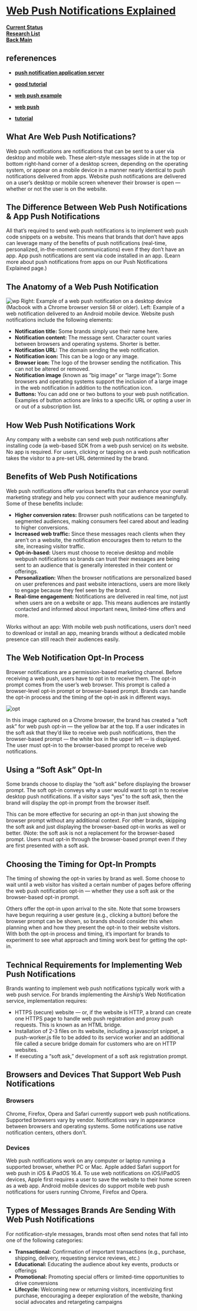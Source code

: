 # **[Web Push Notifications Explained](https://www.airship.com/resources/explainer/web-push-notifications-explained/)**

**[Current Status](../../../development/status/weekly/current_status.md)**\
**[Research List](../../../research/research_list.md)**\
**[Back Main](../../../README.md)**

## referenences

- **[push notification application server](https://github.com/appleboy/gorush)**
- **[good tutorial](https://dev.to/oluwatobi_/sending-notifications-in-your-web-apps-3iof)**
- **[web push example](https://github.com/pirminrehm/service-worker-web-push-example)**
- **[web push](https://github.com/SherClockHolmes/webpush-go)**

- **[tutorial](https://dev.to/sanjampreetsingh/step-by-step-guide-to-setting-up-push-notifications-in-nodejs-backend-configuration-53gn)**

## What Are Web Push Notifications?

Web push notifications are notifications that can be sent to a user via desktop and mobile web. These alert-style messages slide in at the top or bottom right-hand corner of a desktop screen, depending on the operating system, or appear on a mobile device in a manner nearly identical to push notifications delivered from apps. Website push notifications are delivered on a user’s desktop or mobile screen whenever their browser is open — whether or not the user is on the website.

## The Difference Between Web Push Notifications & App Push Notifications

All that’s required to send web push notifications is to implement web push code snippets on a website. This means that brands that don’t have apps can leverage many of the benefits of push notifications (real-time, personalized, in-the-moment communications) even if they don’t have an app. App push notifications are sent via code installed in an app. (Learn more about push notifications from apps on our Push Notifications Explained page.)

## The Anatomy of a Web Push Notification

![wp](https://www.airship.com/wp-content/uploads/2017/12/WN-Mobile-Desktop-Combo-1024x710.jpg)
Right: Example of a web push notification on a desktop device (Macbook with a Chrome browser version 58 or older). Left: Example of a web notification delivered to an Android mobile device. Website push notifications include the following elements:

- **Notification title:** Some brands simply use their name here.
- **Notification content:** The message sent. Character count varies between browsers and operating systems. Shorter is better.
- **Notification URL:** The domain sending the web notification.
- **Notification icon:** This can be a logo or any image.
- **Browser icon:** The logo of the browser sending the notification. This can not be altered or removed.
- **Notification image** (known as “big image” or “large image”): Some browsers and operating systems support the inclusion of a large image in the web notification in addition to the notification icon.
- **Buttons:** You can add one or two buttons to your web push notification. Examples of button actions are links to a specific URL or opting a user in or out of a subscription list.

## How Web Push Notifications Work

Any company with a website can send web push notifications after installing code (a web-based SDK from a web push service) on its website. No app is required. For users, clicking or tapping on a web push notification takes the visitor to a pre-set URL determined by the brand.

## Benefits of Web Push Notifications

Web push notifications offer various benefits that can enhance your overall marketing strategy and help you connect with your audience meaningfully. Some of these benefits include:

- **Higher conversion rates:** Browser push notifications can be targeted to segmented audiences, making consumers feel cared about and leading to higher conversions.
- **Increased web traffic:** Since these messages reach clients when they aren’t on a website, the notification encourages them to return to the site, increasing visitor traffic.
- **Opt-in-based:** Users must choose to receive desktop and mobile webpush notifications so brands can trust their messages are being sent to an audience that is generally interested in their content or offerings.
- **Personalization:** When the browser notifications are personalized based on user preferences and past website interactions, users are more likely to engage because they feel seen by the brand.
- **Real-time engagement:** Notifications are delivered in real time, not just when users are on a website or app. This means audiences are instantly contacted and informed about important news, limited-time offers and more.

Works without an app: With mobile web push notifications, users don’t need to download or install an app, meaning brands without a dedicated mobile presence can still reach their audiences easily.

## The Web Notification Opt-In Process

Browser notifications are a permission-based marketing channel. Before receiving a web push, users have to opt in to receive them. The opt-in prompt comes from the user’s web browser. This prompt is called a browser-level opt-in prompt or browser-based prompt. Brands can handle the opt-in process and the timing of the opt-in ask in different ways.

![opt](https://www.airship.com/wp-content/uploads/2019/04/example-of-web-push-notification-opt-in-chrome-with-soft-ask.png)

In this image captured on a Chrome browser, the brand has created a “soft ask” for web push opt-in — the yellow bar at the top. If a user indicates in the soft ask that they’d like to receive web push notifications, then the browser-based prompt — the white box in the upper left — is displayed. The user must opt-in to the browser-based prompt to receive web notifications.

## Using a “Soft Ask” Opt-In

Some brands choose to display the “soft ask” before displaying the browser prompt. The soft opt-in conveys why a user would want to opt in to receive desktop push notifications. If a visitor says “yes” to the soft ask, then the brand will display the opt-in prompt from the browser itself.

This can be more effective for securing an opt-in than just showing the browser prompt without any additional context. For other brands, skipping the soft ask and just displaying the browser-based opt-in works as well or better. (Note: the soft ask is not a replacement for the browser-based prompt. Users must opt-in through the browser-based prompt even if they are first presented with a soft ask.

## Choosing the Timing for Opt-In Prompts

The timing of showing the opt-in varies by brand as well. Some choose to wait until a web visitor has visited a certain number of pages before offering the web push notification opt-in — whether they use a soft ask or the browser-based opt-in prompt.

Others offer the opt-in upon arrival to the site. Note that some browsers have begun requiring a user gesture (e.g., clicking a button) before the browser prompt can be shown, so brands should consider this when planning when and how they present the opt-in to their website visitors. With both the opt-in process and timing, it’s important for brands to experiment to see what approach and timing work best for getting the opt-in.

## Technical Requirements for Implementing Web Push Notifications

Brands wanting to implement web push notifications typically work with a web push service. For brands implementing the Airship’s Web Notification service, implementation requires:

- HTTPS (secure) website — or, if the website is HTTP, a brand can create one HTTPS page to handle web push registration and proxy push requests. This is known as an HTML bridge.
- Installation of 2-3 files on its website, including a javascript snippet, a push-worker.js file to be added to its service worker and an additional file called a secure bridge domain for customers who are on HTTP websites.
- If executing a “soft ask,” development of a soft ask registration prompt.

## Browsers and Devices That Support Web Push Notifications

### Browsers

Chrome, Firefox, Opera and Safari currently support web push notifications. Supported browsers vary by vendor. Notifications vary in appearance between browsers and operating systems. Some notifications use native notification centers, others don’t.

### Devices

Web push notifications work on any computer or laptop running a supported browser, whether PC or Mac. Apple added Safari support for web push in iOS & iPadOS 16.4. To use web notifications on iOS/iPadOS devices, Apple first requires a user to save the website to their home screen as a web app. Android mobile devices do support mobile web push notifications for users running Chrome, Firefox and Opera.

## Types of Messages Brands Are Sending With Web Push Notifications

For notification-style messages, brands most often send notes that fall into one of the following categories:

- **Transactional:** Confirmation of important transactions (e.g., purchase, shipping, delivery, requesting service reviews, etc.)
- **Educational:** Educating the audience about key events, products or offerings
- **Promotional:** Promoting special offers or limited-time opportunities to drive conversions
- **Lifecycle:** Welcoming new or returning visitors, incentivizing first purchase, encouraging a deeper exploration of the website, thanking social advocates and retargeting campaigns
